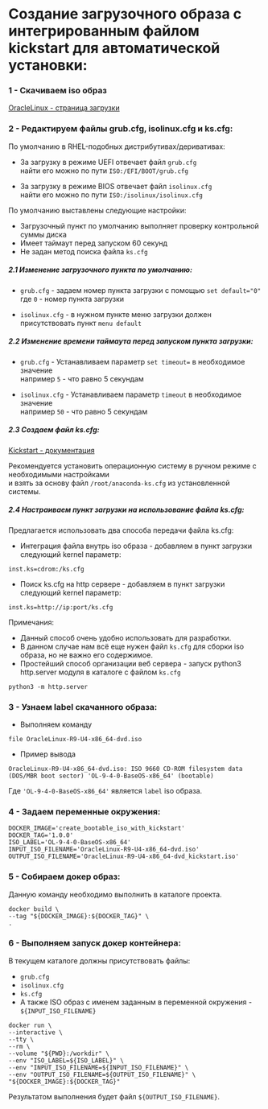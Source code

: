 # Создание загрузочного образа с интегрированным файлом kickstart для автоматической установки:
### 1 - Скачиваем iso образ
[OracleLinux - страница загрузки](https://yum.oracle.com/oracle-linux-isos.html)


### 2 - Редактируем файлы grub.cfg, isolinux.cfg и ks.cfg:
По умолчанию в RHEL-подобных дистрибутивах/деривативах:  
- За загрузку в режиме UEFI отвечает файл `grub.cfg`  
найти его можно по пути `ISO:/EFI/BOOT/grub.cfg`  
  
- За загрузку в режиме BIOS отвечает файл `isolinux.cfg`  
найти его можно по пути `ISO:/isolinux/isolinux.cfg`
  
По умолчанию выставлены следующие настройки:  
- Загрузочный пункт по умолчанию выполняет проверку контрольной суммы диска  
- Имеет таймаут перед запуском 60 секунд  
- Не задан метод поиска файла `ks.cfg`  

##### 2.1 Изменение загрузочного пункта по умолчанию:
- `grub.cfg` - задаем номер пункта загрузки с помощью `set default="0"`  
где `0` - номер пункта загрузки  
  
- `isolinux.cfg` - в нужном пункте меню загрузки должен присутствовать пункт `menu default`

##### 2.2 Изменение времени таймаута перед запуском пункта загрузки:
- `grub.cfg` - Устанавливаем параметр `set timeout=` в необходимое значение  
например `5` - что равно 5 секундам  
  
- `isolinux.cfg` - Устанавливаем параметр `timeout` в необходимое значение  
например `50` - что равно 5 секундам  

##### 2.3 Создаем файл ks.cfg:
[Kickstart - документация](https://pykickstart.readthedocs.io/en/latest/kickstart-docs.html)

Рекомендуется установить операционную систему в ручном режиме с необходимыми настройками  
и взять за основу файл `/root/anaconda-ks.cfg` из установленной системы.

##### 2.4 Настраиваем пункт загрузки на использование файла ks.cfg:
Предлагается использовать два способа передачи файла ks.cfg:
- Интеграция файла внутрь iso образа - добавляем в пункт загрузки следующий kernel параметр:
```
inst.ks=cdrom:/ks.cfg
```
- Поиск ks.cfg на http сервере - добавляем в пункт загрузки следующий kernel параметр:
```
inst.ks=http://ip:port/ks.cfg
```
Примечания:

- Данный способ очень удобно использовать для разработки.  
- В данном случае нам всё еще нужен файл `ks.cfg` для сборки iso образа, но не важно его содержимое.  
- Простейший способ организации веб сервера - запуск python3 http.server модуля в каталоге с файлом `ks.cfg`  

```
python3 -m http.server
```

### 3 - Узнаем label скачанного образа:
- Выполняем команду
```
file OracleLinux-R9-U4-x86_64-dvd.iso
```
- Пример вывода
```
OracleLinux-R9-U4-x86_64-dvd.iso: ISO 9660 CD-ROM filesystem data (DOS/MBR boot sector) 'OL-9-4-0-BaseOS-x86_64' (bootable)
```
Где `'OL-9-4-0-BaseOS-x86_64'` является `label` iso образа.
### 4 - Задаем переменные окружения:
```
DOCKER_IMAGE='create_bootable_iso_with_kickstart'
DOCKER_TAG='1.0.0'
ISO_LABEL='OL-9-4-0-BaseOS-x86_64'
INPUT_ISO_FILENAME='OracleLinux-R9-U4-x86_64-dvd.iso'
OUTPUT_ISO_FILENAME='OracleLinux-R9-U4-x86_64-dvd_kickstart.iso'
```
### 5 - Собираем докер образ:
Данную команду необходимо выполнить в каталоге проекта.  
```
docker build \
--tag "${DOCKER_IMAGE}:${DOCKER_TAG}" \
.
```
### 6 - Выполняем запуск докер контейнера:

В текущем каталоге должны присутствовать файлы:
- `grub.cfg`
- `isolinux.cfg`
- `ks.cfg`
- А также ISO образ с именем заданным в переменной окружения - `${INPUT_ISO_FILENAME}`

```
docker run \
--interactive \
--tty \
--rm \
--volume "${PWD}:/workdir" \
--env "ISO_LABEL=${ISO_LABEL}" \
--env "INPUT_ISO_FILENAME=${INPUT_ISO_FILENAME}" \
--env "OUTPUT_ISO_FILENAME=${OUTPUT_ISO_FILENAME}" \
"${DOCKER_IMAGE}:${DOCKER_TAG}"
```
  
Результатом выполнения будет файл `${OUTPUT_ISO_FILENAME}`.